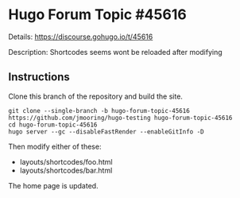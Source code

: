 # Hugo Forum Topic #45616

Details: <https://discourse.gohugo.io/t/45616>

Description: Shortcodes seems wont be reloaded after modifying

## Instructions

Clone this branch of the repository and build the site.

```text
git clone --single-branch -b hugo-forum-topic-45616 https://github.com/jmooring/hugo-testing hugo-forum-topic-45616
cd hugo-forum-topic-45616
hugo server --gc --disableFastRender --enableGitInfo -D
```

Then modify either of these:

- layouts/shortcodes/foo.html
- layouts/shortcodes/bar.html

The home page is updated.
